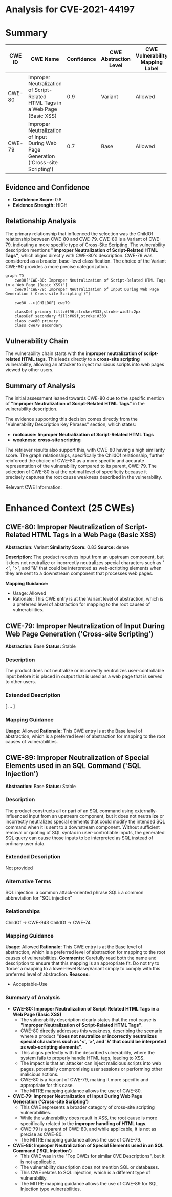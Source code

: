 # Analysis for CVE-2021-44197

# Summary
| CWE ID | CWE Name | Confidence | CWE Abstraction Level | CWE Vulnerability Mapping Label | CWE-Vulnerability Mapping Notes |
|---|---|---|---|---|---|
| CWE-80 | Improper Neutralization of Script-Related HTML Tags in a Web Page (Basic XSS) | 0.9 | Variant | Allowed | Primary CWE |
| CWE-79 | Improper Neutralization of Input During Web Page Generation ('Cross-site Scripting') | 0.7 | Base | Allowed | Secondary Candidate |

## Evidence and Confidence

*   **Confidence Score:** 0.8
*   **Evidence Strength:** HIGH

## Relationship Analysis
The primary relationship that influenced the selection was the ChildOf relationship between CWE-80 and CWE-79. CWE-80 is a Variant of CWE-79, indicating a more specific type of Cross-Site Scripting. The vulnerability description mentions **"Improper Neutralization of Script-Related HTML Tags"**, which aligns directly with CWE-80's description. CWE-79 was considered as a broader, base-level classification. The choice of the Variant CWE-80 provides a more precise categorization.

```mermaid
graph TD
    cwe80["CWE-80: Improper Neutralization of Script-Related HTML Tags in a Web Page (Basic XSS)"]
    cwe79["CWE-79: Improper Neutralization of Input During Web Page Generation ('Cross-site Scripting')"]
    
    cwe80 -->|CHILDOF| cwe79
    
    classDef primary fill:#f96,stroke:#333,stroke-width:2px
    classDef secondary fill:#69f,stroke:#333
    class cwe80 primary
    class cwe79 secondary
```

## Vulnerability Chain
The vulnerability chain starts with the **improper neutralization of script-related HTML tags**. This leads directly to a **cross-site scripting** vulnerability, allowing an attacker to inject malicious scripts into web pages viewed by other users.

## Summary of Analysis
The initial assessment leaned towards CWE-80 due to the specific mention of **"Improper Neutralization of Script-Related HTML Tags"** in the vulnerability description.

The evidence supporting this decision comes directly from the "Vulnerability Description Key Phrases" section, which states:
- **rootcause:** **Improper Neutralization of Script-Related HTML Tags**
- **weakness:** **cross-site scripting**

The retriever results also support this, with CWE-80 having a high similarity score.
The graph relationships, specifically the ChildOf relationship, further reinforced the choice of CWE-80 as a more specific and accurate representation of the vulnerability compared to its parent, CWE-79.
The selection of CWE-80 is at the optimal level of specificity because it precisely captures the root cause weakness described in the vulnerability.

Relevant CWE Information:

# Enhanced Context (25 CWEs)

## CWE-80: Improper Neutralization of Script-Related HTML Tags in a Web Page (Basic XSS)
**Abstraction:** Variant
**Similarity Score:** 0.83
**Source:** dense

**Description:**
The product receives input from an upstream component, but it does not neutralize or incorrectly neutralizes special characters such as "<", ">", and "&" that could be interpreted as web-scripting elements when they are sent to a downstream component that processes web pages.

**Mapping Guidance:**
- Usage: Allowed
- Rationale: This CWE entry is at the Variant level of abstraction, which is a preferred level of abstraction for mapping to the root causes of vulnerabilities.

## CWE-79: Improper Neutralization of Input During Web Page Generation ('Cross-site Scripting')
**Abstraction:** Base
**Status:** Stable

### Description
The product does not neutralize or incorrectly neutralizes user-controllable input before it is placed in output that is used as a web page that is served to other users.

### Extended Description
[ ... ]

### Mapping Guidance
**Usage:** Allowed
**Rationale:** This CWE entry is at the Base level of abstraction, which is a preferred level of abstraction for mapping to the root causes of vulnerabilities.

## CWE-89: Improper Neutralization of Special Elements used in an SQL Command ('SQL Injection')
**Abstraction:** Base
**Status:** Stable

### Description
The product constructs all or part of an SQL command using externally-influenced input from an upstream component, but it does not neutralize or incorrectly neutralizes special elements that could modify the intended SQL command when it is sent to a downstream component. Without sufficient removal or quoting of SQL syntax in user-controllable inputs, the generated SQL query can cause those inputs to be interpreted as SQL instead of ordinary user data.

### Extended Description
Not provided

### Alternative Terms
SQL injection: a common attack-oriented phrase
SQLi: a common abbreviation for "SQL injection"

### Relationships
ChildOf -> CWE-943
ChildOf -> CWE-74

### Mapping Guidance
**Usage:** Allowed
**Rationale:** This CWE entry is at the Base level of abstraction, which is a preferred level of abstraction for mapping to the root causes of vulnerabilities.
**Comments:** Carefully read both the name and description to ensure that this mapping is an appropriate fit. Do not try to 'force' a mapping to a lower-level Base/Variant simply to comply with this preferred level of abstraction.
**Reasons:**
- Acceptable-Use

### Summary of Analysis

*   **CWE-80: Improper Neutralization of Script-Related HTML Tags in a Web Page (Basic XSS)**
    *   The vulnerability description clearly states that the root cause is **"Improper Neutralization of Script-Related HTML Tags"**.
    *   CWE-80 directly addresses this weakness, describing the scenario where a product **"does not neutralize or incorrectly neutralizes special characters such as '<', '>', and '&' that could be interpreted as web-scripting elements"**.
    *   This aligns perfectly with the described vulnerability, where the system fails to properly handle HTML tags, leading to XSS.
    *   The impact is that an attacker can inject malicious scripts into web pages, potentially compromising user sessions or performing other malicious actions.
    *   CWE-80 is a Variant of CWE-79, making it more specific and appropriate for this case.
    *   The MITRE mapping guidance allows the use of CWE-80.
*   **CWE-79: Improper Neutralization of Input During Web Page Generation ('Cross-site Scripting')**
    *   This CWE represents a broader category of cross-site scripting vulnerabilities.
    *   While the vulnerability does result in XSS, the root cause is more specifically related to the **improper handling of HTML tags**.
    *   CWE-79 is a parent of CWE-80, and while applicable, it is not as precise as CWE-80.
    *   The MITRE mapping guidance allows the use of CWE-79.
*   **CWE-89: Improper Neutralization of Special Elements used in an SQL Command ('SQL Injection')**
    *   This CWE was in the "Top CWEs for similar CVE Descriptions", but it is not applicable.
    *   The vulnerability description does not mention SQL or databases.
    *   This CWE relates to SQL injection, which is a different type of vulnerability.
    *   The MITRE mapping guidance allows the use of CWE-89 for SQL Injection type vulnerabilities.